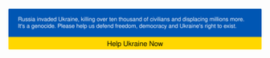 [![Stand With Ukraine](https://raw.githubusercontent.com/vshymanskyy/StandWithUkraine/main/banner2-no-action.svg)](https://stand-with-ukraine.pp.ua)

<!--
### Hi there 👋

**auycro/auycro** is a ✨ _special_ ✨ repository because its `README.md` (this file) appears on your GitHub profile.

Here are some ideas to get you started:

- 🔭 I’m currently working on ...
- 🌱 I’m currently learning ...
- 👯 I’m looking to collaborate on ...
- 🤔 I’m looking for help with ...
- 💬 Ask me about ...
- 📫 How to reach me: ...
- 😄 Pronouns: ...
- ⚡ Fun fact: ...
-->
